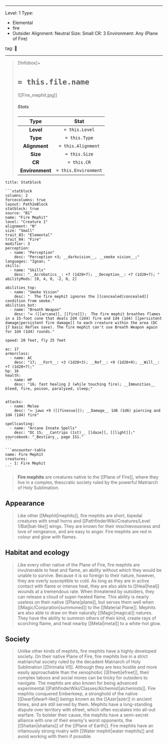 
---



Level: 1
Type:
- Elemental
- fire
- Outsider
Alignment: Neutral
Size: Small
CR: 3
Environment: Any (Plane of Fire)



tag: 👹

---

> [!infobox]+
> #  `= this.file.name`
> ![[Fire_mephit.jpg]]
> ##### Stats
> Type | Stat |
> :---:|:---:|
> **Level** | `= this.Level` |
> **Type** | `= this.Type` |
> **Alignment** | `= this.Alignment` |
> **Size** | `= this.Size` |
> **CR** | `= this.CR` |
> **Environment** | `= this.Environment` |




````ad-info
title: Statblock

```statblock
columns: 2
forcecolumns: true
layout: Path2eBlock
statblock: true
source: "B1"
name: "Fire Mephit"
level: "Creature 1"
alignment: "N"
size: "Small"
trait_03: "Elemental"
trait_04: "Fire"
modifier: 3
perception:
  - name: "Perception"
    desc: "Perception +3; __darkvision__, __smoke vision__;"
languages: "Ignan; "
skills:
  - name: "Skills"
    desc: "__Acrobatics__: +7 (1d20+7); __Deception__: +7 (1d20+7); "
abilityMods: [0, 4, 0, -2, 0, 2]

abilities_top:
  - name: "Smoke Vision"
    desc: "  The fire mephit ignores the [[concealed|concealed]] condition from smoke."
abilities_bot:
  - name: "Breath Weapon"
    desc: "⬺ ([[arcane]], [[fire]]);  The fire mephit breathes flames in a 15-foot cone that deals 2d4 (2d4) fire and 1d4 (1d4) [[persistent damage|persistent fire damage]] to each creature within the area (DC 17 basic Reflex save). The fire mephit can't use Breath Weapon again for 1d4 (1d4) rounds."

speed: 20 feet, fly 25 feet

ac: 17
armorclass:
  - name: AC
    desc: "17; __Fort__: +3 (1d20+3); __Ref__: +9 (1d20+9); __Will__: +7 (1d20+7);"
hp: 16
health:
  - name: HP
    desc: "16; fast healing 2 (while touching fire); __Immunities__ bleed, fire, poison, paralyzed, sleep;"


attacks:
  - name: Melee
    desc: "⬻ jaws +9 ([[finesse]]); __Damage__ 1d6 (1d6) piercing and 1d4 (1d4) fire"

spellcasting:
  - name: "Arcane Innate Spells"
    desc: "DC 15; __Cantrips (1st)__ [[daze]], [[light]];"
sourcebook: "_Bestiary_, page 151."
```

```encounter-table
name: Fire Mephit
creatures:
  - 1: Fire Mephit
```

````



> **Fire mephits** are creatures native to the [[Plane of Fire]], where they live in a complex, theocratic society ruled by the powerful Matriarch of Holy Sublimation.



## Appearance

> Like other [[Mephit|mephits]], fire mephits are short, bipedal creatures with small horns and [[PathfinderWiki/Creatures/Level 1/Bat|bat-like]] wings. They are known for their mischievousness and love of vengeance, and are easy to anger. Fire mephits are red in colour and glow with flames.


## Habitat and ecology

> Like every other native of the Plane of Fire, fire mephits are invulnerable to heat and flame, an ability without which they would be unable to survive. Because it is so foreign to their nature, however, they are overly susceptible to cold. As long as they are in active contact with flame or intense heat, they are also able to [[Heal|heal]] wounds at a tremendous rate. 
> When threatened by outsiders, they can release a cloud of super-heated flame. This ability is nearly useless on their native [[Plane|plane]], but serves them well when [[Magic/Conjuration|summoned]] to the [[Material Plane]]. Mephits are also able to draw on their naturally [[Magic|magical]] natures. They have the ability to summon others of their kind, create rays of scorching flame, and heat nearby [[Metal|metal]] to a white-hot glow.


## Society

> Unlike other kinds of mephits, fire mephits have a highly developed society. On their native Plane of Fire, fire mephits live in a strict matriarchal society ruled by the decadent Matriarch of Holy Sublimation [[Dirimalia VI]]. Although they are less hostile and more easily approachable than the xenophobic [[Efreeti|efreet]], their complex taboos and social mores can be tricky for outsiders to navigate. The mephits are also known for being advanced experimental [[PathfinderWiki/Classes/Alchemist|alchemists]].
> Fire mephits conquered Emberkeep, a stronghold of the native [[Dwarf|dwarf-like]] beings known as the [[Azer|azer]] in ancient times, and are still served by them. Mephits have a long-standing dispute over territory with efreet, which often escalates into all-out warfare. To bolster their cause, the mephits have a semi-secret alliance with one of their enemy's worst opponents, the [[Shaitan|shaitans]] of the [[Plane of Earth]].
> Fire mephits have an infamously strong rivalry with [[Water mephit|water mephits]] and avoid working with them if possible.










